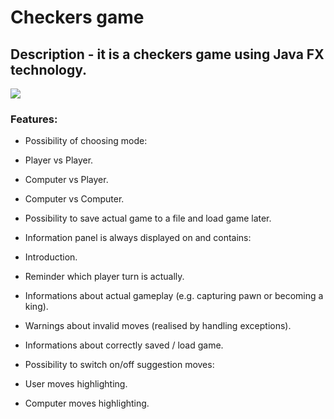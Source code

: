 # Checkers game

## Description - it is a checkers game using Java FX technology.

![](https://onedrive.live.com/?v=photos&cid=E38F977CFD0C9294&id=E38F977CFD0C9294%21872&parId=root&parQt=allmyphotos&o=OneUp)

### Features:

+ Possibility of choosing mode:
 + Player vs Player.
 + Computer vs Player.
 + Computer vs Computer.

+ Possibility to save actual game to a file and load game later.

+ Information panel is always displayed on and contains:
 + Introduction.
 + Reminder which player turn is actually.
 + Informations about actual gameplay (e.g. capturing pawn or becoming a king).
 + Warnings about invalid moves (realised by handling exceptions).
 + Informations about correctly saved / load game.

+ Possibility to switch on/off suggestion moves:
 + User moves highlighting.
 + Computer moves highlighting.
  

